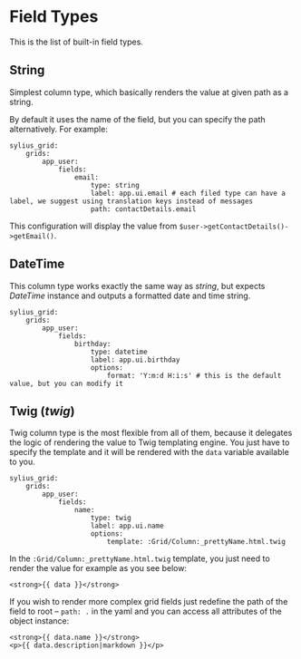 Field Types
===========

This is the list of built-in field types.

String
------

Simplest column type, which basically renders the value at given path as
a string.

By default it uses the name of the field, but you can specify the path
alternatively. For example:

``` {.sourceCode .yaml}
sylius_grid:
    grids:
        app_user:
            fields:
                email:
                    type: string
                    label: app.ui.email # each filed type can have a label, we suggest using translation keys instead of messages
                    path: contactDetails.email
```

This configuration will display the value from
`$user->getContactDetails()->getEmail()`.

DateTime
--------

This column type works exactly the same way as *string*, but expects
*DateTime* instance and outputs a formatted date and time string.

``` {.sourceCode .yaml}
sylius_grid:
    grids:
        app_user:
            fields:
                birthday:
                    type: datetime
                    label: app.ui.birthday
                    options:
                        format: 'Y:m:d H:i:s' # this is the default value, but you can modify it
```

Twig (*twig*)
-------------

Twig column type is the most flexible from all of them, because it
delegates the logic of rendering the value to Twig templating engine.
You just have to specify the template and it will be rendered with the
`data` variable available to you.

``` {.sourceCode .yaml}
sylius_grid:
    grids:
        app_user:
            fields:
                name:
                    type: twig
                    label: app.ui.name
                    options:
                        template: :Grid/Column:_prettyName.html.twig
```

In the `:Grid/Column:_prettyName.html.twig` template, you just need to
render the value for example as you see below:

``` {.sourceCode .twig}
<strong>{{ data }}</strong>
```

If you wish to render more complex grid fields just redefine the path of
the field to root – `path: .` in the yaml and you can access all
attributes of the object instance:

``` {.sourceCode .twig}
<strong>{{ data.name }}</strong>
<p>{{ data.description|markdown }}</p>
```
